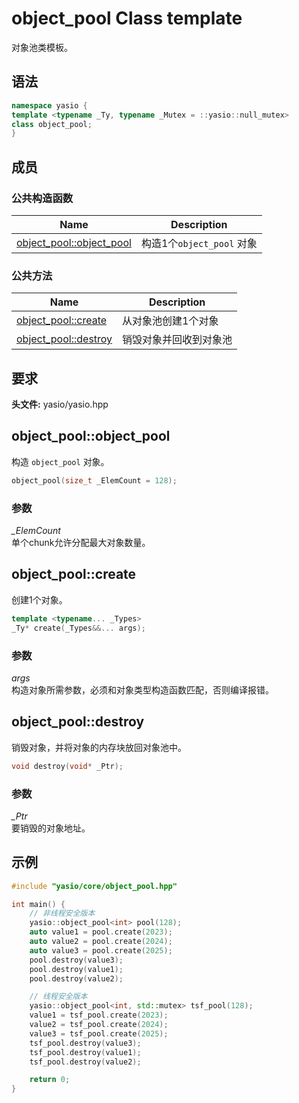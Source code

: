 # object_pool Class template

对象池类模板。


## 语法

```cpp
namespace yasio {
template <typename _Ty, typename _Mutex = ::yasio::null_mutex>
class object_pool;
}
```

## 成员

### 公共构造函数

|Name|Description|
|----------|-----------------|
|[object_pool::object_pool](#object_pool)|构造1个`object_pool` 对象|

### 公共方法

|Name|Description|
|----------|-----------------|
|[object_pool::create](#create)|从对象池创建1个对象|
|[object_pool::destroy](#destroy)|销毁对象并回收到对象池|

## 要求

**头文件:** yasio/yasio.hpp

## <a name="object_pool"></a> object_pool::object_pool

构造 `object_pool` 对象。

```cpp
object_pool(size_t _ElemCount = 128);
```

### 参数

*_ElemCount*<br/>
单个chunk允许分配最大对象数量。

## <a name="create"></a> object_pool::create

创建1个对象。

```cpp
template <typename... _Types>
_Ty* create(_Types&&... args);
```

### 参数

*args*<br/>
构造对象所需参数，必须和对象类型构造函数匹配，否则编译报错。

## <a name="destroy"></a> object_pool::destroy

销毁对象，并将对象的内存块放回对象池中。

```cpp
void destroy(void* _Ptr);
```

### 参数

*_Ptr*<br/>
要销毁的对象地址。

## 示例

```cpp
#include "yasio/core/object_pool.hpp"

int main() {
    // 非线程安全版本
    yasio::object_pool<int> pool(128);
    auto value1 = pool.create(2023);
    auto value2 = pool.create(2024);
    auto value3 = pool.create(2025);
    pool.destroy(value3);
    pool.destroy(value1);
    pool.destroy(value2);

    // 线程安全版本
    yasio::object_pool<int, std::mutex> tsf_pool(128);
    value1 = tsf_pool.create(2023);
    value2 = tsf_pool.create(2024);
    value3 = tsf_pool.create(2025);
    tsf_pool.destroy(value3);
    tsf_pool.destroy(value1);
    tsf_pool.destroy(value2);

    return 0;
}
```
